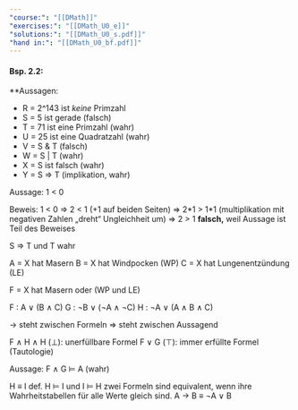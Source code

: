 ```yaml
---
"course:": "[[DMath]]"
"exercises:": "[[DMath_U0_e]]"
"solutions:": "[[DMath_U0_s.pdf]]"
"hand in:": "[[DMath_U0_bf.pdf]]"
---
```


#### Bsp. 2.2:
**Aussagen:
- R = 2^143 ist *keine* Primzahl
- S = 5 ist gerade (falsch)
- T = 71 ist eine Primzahl (wahr)
- U = 25 ist eine Quadratzahl (wahr)
- V = S & T (falsch)
- W = S | T (wahr)
- X = S ist falsch (wahr)
- Y = S => T (implikation, wahr)


Aussage:
1 < 0

Beweis:
1 < 0 => 2 < 1 (+1 auf beiden Seiten)
=> 2\*1 > 1\*1 (multiplikation mit negativen Zahlen „dreht“ Ungleichheit um)
=> 2 > 1
**falsch,** weil Aussage ist Teil des Beweises

S => T und T wahr



A = X hat Masern
B = X hat Windpocken (WP)
C = X hat Lungenentzündung (LE)

F = X hat Masern oder (WP und LE)

F : A $\vee$ (B $\wedge$ C)
G : $\neg$B $\vee$ ($\neg$A $\wedge$ $\neg$C)
H : $\neg$A $\vee$ (A $\wedge$ B $\wedge$ C)

-> steht zwischen Formeln
=> steht zwischen Aussagend

F $\wedge$ H $\wedge$ H ($\perp$): unerfüllbare Formel
F $\vee$ G ($\top$): immer erfüllte Formel (Tautologie)

Aussage: F $\wedge$ G $\models$ A (wahr)


H $\equiv$ I def. H $\models$ I und I $\models$ H
zwei Formeln sind equivalent, wenn ihre Wahrheitstabellen für alle Werte gleich sind.
A $\rightarrow$ B $\equiv$ $\neg$A $\vee$ B






